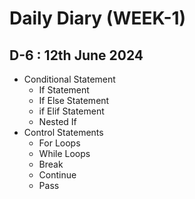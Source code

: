 # Daily Diary (WEEK-1)

## D-6 : 12th June 2024

- Conditional Statement
  - If Statement
  - If Else Statement
  - if Elif Statement
  - Nested If
- Control Statements 
  - For Loops
  - While Loops
  - Break
  - Continue
  - Pass
